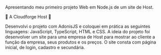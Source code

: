 Apresentando meu primeiro projeto Web em Node.js de um site de Host. 

🚀 A Cloudforge Host 🚀 

Desenvolvi o projeto com AdonisJS e coloquei em prática as seguintes linguagens: 
JavaScript, TypeScript, HTML e CSS.
A ideia do projeto foi desenvolver um site para uma empresa de Host para mostrar ao cliente a função da empresa, 
seus produtos e os preços. O site consta com página inicial, de login, cadastro e secundária. 
